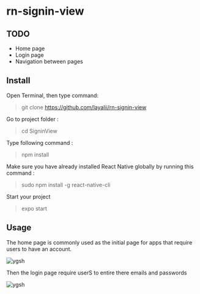 # rn-signin-view

## TODO 
* Home page
* Login page
* Navigation between pages

## Install

Open Terminal, then type command:

> git clone https://github.com/layalii/rn-signin-view

Go to project folder :

> cd SigninView

Type following command :

> npm install

Make sure you have already installed React Native globally by running this command :
> sudo npm install -g react-native-cli

Start your project
>expo start

## Usage

The home page is commonly used as the initial page for apps that require users to have an account.

![ygsh](https://api.screendy.com/studioapi/images/dfb8ace0-5889-498e-8c76-1f14cf0b772e/Screen%20Shot%202018-10-15%20at%2016.27.43.png
)

Then the login page require userS to entire there emails and passwords 


![ygsh](https://api.screendy.com/studioapi/images/dfb8ace0-5889-498e-8c76-1f14cf0b772e/Screen%20Shot%202018-10-15%20at%2016.28.05.png)

